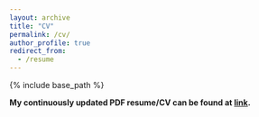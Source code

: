 ```yaml
---
layout: archive
title: "CV"
permalink: /cv/
author_profile: true
redirect_from:
  - /resume
---
```


{% include base_path %}

**My continuously updated PDF resume/CV can be found at [link](https://chenyil6.github.io/files/Huiyi_Chen_CV_3.pdf).**



